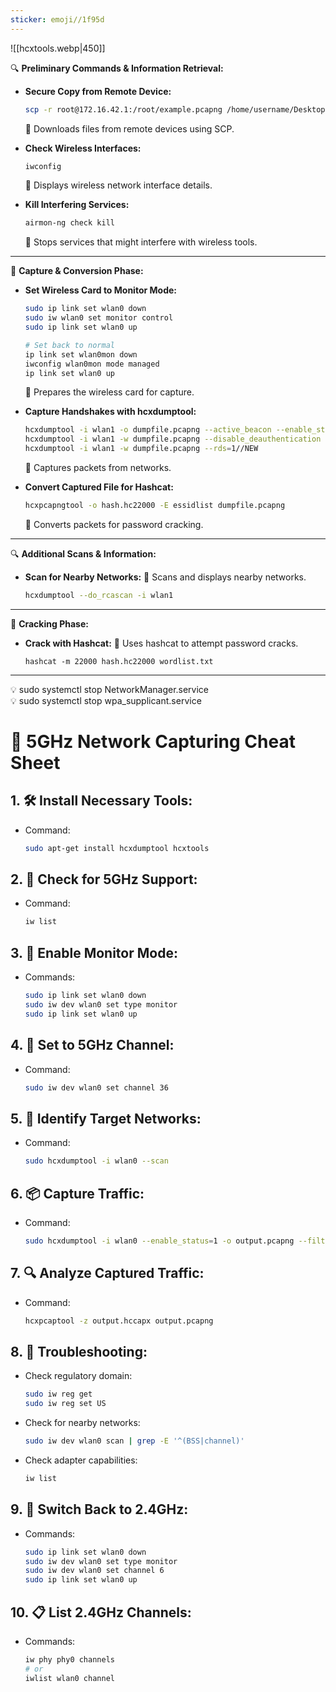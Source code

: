 ```yaml
---
sticker: emoji//1f95d
---
```



![[hcxtools.webp|450]]



🔍 **Preliminary Commands & Information Retrieval:**

- **Secure Copy from Remote Device:**
    
    ```bash
    scp -r root@172.16.42.1:/root/example.pcapng /home/username/Desktop
    ```
    
    📖 Downloads files from remote devices using SCP.
    
- **Check Wireless Interfaces:**
    
    ```bash
    iwconfig
    ```
    
    📖 Displays wireless network interface details.
    
- **Kill Interfering Services:**
    
    ```bash
    airmon-ng check kill
    ```
    
    📖 Stops services that might interfere with wireless tools.
    

---

🔄 **Capture & Conversion Phase:**

- **Set Wireless Card to Monitor Mode:**
    
    ```bash
    sudo ip link set wlan0 down
    sudo iw wlan0 set monitor control
    sudo ip link set wlan0 up
    
    # Set back to normal
    ip link set wlan0mon down
    iwconfig wlan0mon mode managed
    ip link set wlan0 up
    ```
    
    📖 Prepares the wireless card for capture.
    
- **Capture Handshakes with hcxdumptool:**
    
    ```bash
    hcxdumptool -i wlan1 -o dumpfile.pcapng --active_beacon --enable_status=15 //OLD
    hcxdumptool -i wlan1 -w dumpfile.pcapng --disable_deauthentication --disable_beacon 
    hcxdumptool -i wlan1 -w dumpfile.pcapng --rds=1//NEW
    ```
    
    📖 Captures packets from networks.
    
- **Convert Captured File for Hashcat:**
    
    ```bash
    hcxpcapngtool -o hash.hc22000 -E essidlist dumpfile.pcapng
    
    ```
    
    📖 Converts packets for password cracking.
    

---

🔍 **Additional Scans & Information:**

- **Scan for Nearby Networks:** 📖 Scans and displays nearby networks.
    
    ```bash
    hcxdumptool --do_rcascan -i wlan1
    
    ```
    

---

🔐 **Cracking Phase:**

- **Crack with Hashcat:** 📖 Uses hashcat to attempt password cracks.
    
    ```
    hashcat -m 22000 hash.hc22000 wordlist.txt
    
    ```
    

---

<aside> 💡 sudo systemctl stop NetworkManager.service

</aside>

<aside> 💡 sudo systemctl stop wpa_supplicant.service

</aside>

# 📡 5GHz Network Capturing Cheat Sheet

## 1. **🛠️ Install Necessary Tools:**

- Command:
    
    ```bash
    sudo apt-get install hcxdumptool hcxtools
    
    ```
    

## 2. **📶 Check for 5GHz Support:**

- Command:
    
    ```bash
    iw list
    
    ```
    

## 3. **📡 Enable Monitor Mode:**

- Commands:
    
    ```bash
    sudo ip link set wlan0 down
    sudo iw dev wlan0 set type monitor
    sudo ip link set wlan0 up
    
    ```
    

## 4. **🔄 Set to 5GHz Channel:**

- Command:
    
    ```bash
    sudo iw dev wlan0 set channel 36
    
    ```
    

## 5. **🎯 Identify Target Networks:**

- Command:
    
    ```bash
    sudo hcxdumptool -i wlan0 --scan
    
    ```
    

## 6. **📦 Capture Traffic:**

- Command:
    
    ```bash
    sudo hcxdumptool -i wlan0 --enable_status=1 -o output.pcapng --filterlist=filterlist.txt --filtermode=2
    
    ```
    

## 7. **🔍 Analyze Captured Traffic:**

- Command:
    
    ```bash
    hcxpcaptool -z output.hccapx output.pcapng
    ```
    

## 8. **🔧 Troubleshooting:**

- Check regulatory domain:
    
    ```bash
    sudo iw reg get
    sudo iw reg set US
    ```
    
- Check for nearby networks:
    
    ```bash
    sudo iw dev wlan0 scan | grep -E '^(BSS|channel)'
    ```
    
- Check adapter capabilities:
    
    ```bash
    iw list
    ```
    

## 9. **🔄 Switch Back to 2.4GHz:**

- Commands:
    
    ```bash
    sudo ip link set wlan0 down
    sudo iw dev wlan0 set type monitor
    sudo iw dev wlan0 set channel 6
    sudo ip link set wlan0 up
    ```
    

## 10. **📋 List 2.4GHz Channels:**

- Commands:
    
    ```bash
    iw phy phy0 channels
    # or
    iwlist wlan0 channel
    ```